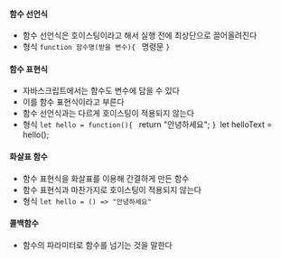 
#### 함수 선언식
- 함수 선언식은 호이스팅이라고 해서 실행 전에 최상단으로 끌어올려진다
- 형식
	`function 함수명(받을 변수){
	` 명령문
	`}`

#### 함수 표현식
- 자바스크립트에서는 함수도 변수에 담을 수 있다
- 이를 함수 표현식이라고 부른다
- 함수 선언식과는 다르게 호이스팅이 적용되지 않는다
- 형식
	`let hello = function(){
	` return "안녕하세요";
	`}
	`let helloText = hello();

#### 화살표 함수
- 함수 표현식을 화살표를 이용해 간결하게 만든 함수
- 함수 표현식과 마찬가지로 호이스팅이 적용되지 않는다
- 형식
	`let hello = () => "안녕하세요"`

#### 콜백함수
- 함수의 파라미터로 함수를 넘기는 것을 말한다
